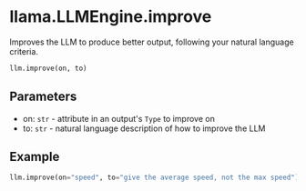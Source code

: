 # llama.LLMEngine.improve

Improves the LLM to produce better output, following your natural language criteria.

```python
llm.improve(on, to)
```

## Parameters

-   on: `str` - attribute in an output's `Type` to improve on
-   to: `str` - natural language description of how to improve the LLM

## Example

```python
llm.improve(on="speed", to="give the average speed, not the max speed")
```
